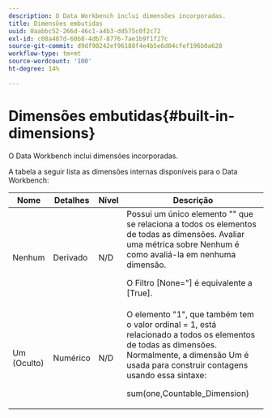 ```yaml
---
description: O Data Workbench inclui dimensões incorporadas.
title: Dimensões embutidas
uuid: 0aabbc52-266d-46c1-a4b3-dd575c0f2c72
exl-id: c08a487d-60b8-4db7-8776-7ae1b9f1f27c
source-git-commit: d9df90242ef96188f4e4b5e6d04cfef196b0a628
workflow-type: tm+mt
source-wordcount: '100'
ht-degree: 14%

---
```


# Dimensões embutidas{#built-in-dimensions}

O Data Workbench inclui dimensões incorporadas.

A tabela a seguir lista as dimensões internas disponíveis para o Data Workbench:

<table id="table_40796088B3484F98889859C59D525AD7"> 
 <thead> 
  <tr> 
   <th colname="col1" class="entry"> Nome </th> 
   <th colname="col2" class="entry"> Detalhes </th> 
   <th colname="col3" class="entry"> Nível </th> 
   <th colname="col4" class="entry"> Descrição </th> 
  </tr> 
 </thead>
 <tbody> 
  <tr> 
   <td colname="col1"> Nenhum </td> 
   <td colname="col2"> Derivado </td> 
   <td colname="col3"> N/D </td> 
   <td colname="col4">Possui um único elemento "" que se relaciona a todos os elementos de todas as dimensões. Avaliar uma métrica sobre Nenhum é como avaliá-la em nenhuma dimensão. <p>O <span class="filepath"> Filtro [None="]</span> é equivalente a <span class="filepath"> [True]</span>. </p></td> 
  </tr> 
  <tr> 
   <td colname="col1"> Um (Oculto) </td> 
   <td colname="col2"> Numérico </td> 
   <td colname="col3"> N/D </td> 
   <td colname="col4">O elemento "1", que também tem o valor ordinal <span class="filepath"> = 1</span>, está relacionado a todos os elementos de todas as dimensões. Normalmente, a dimensão Um é usada para construir contagens usando essa sintaxe: <p><span class="filepath"> sum(one,Countable_Dimension)</span></p></td> 
  </tr> 
 </tbody> 
</table>
